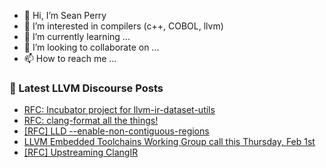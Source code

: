 - 👋 Hi, I’m Sean Perry
- 👀 I’m interested in compilers (c++, COBOL, llvm)
- 🌱 I’m currently learning ...
- 💞️ I’m looking to collaborate on ...
- 📫 How to reach me ...

<!---
s66perry/s66perry is a ✨ special ✨ repository because its `README.md` (this file) appears on your GitHub profile.
You can click the Preview link to take a look at your changes.
--->
### 📕 Latest LLVM Discourse Posts

<!-- DISCOURSE-LLVM:START -->
- [RFC: Incubator project for llvm-ir-dataset-utils](https://discourse.llvm.org/t/rfc-incubator-project-for-llvm-ir-dataset-utils/74940#post_4)
- [RFC: clang-format all the things!](https://discourse.llvm.org/t/rfc-clang-format-all-the-things/76614#post_20)
- [[RFC] LLD --enable-non-contiguous-regions](https://discourse.llvm.org/t/rfc-lld-enable-non-contiguous-regions/76513#post_7)
- [LLVM Embedded Toolchains Working Group call this Thursday, Feb 1st](https://discourse.llvm.org/t/llvm-embedded-toolchains-working-group-call-this-thursday-feb-1st/76595#post_2)
- [[RFC] Upstreaming ClangIR](https://discourse.llvm.org/t/rfc-upstreaming-clangir/76587#post_20)
<!-- DISCOURSE-LLVM:END -->
